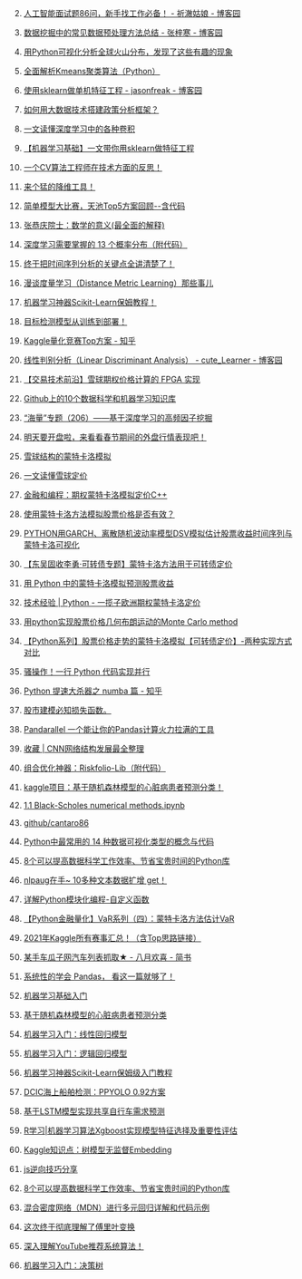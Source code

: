 2. [人工智能面试题86问，新手找工作必备！ - 祈澈姑娘 - 博客园](https://www.cnblogs.com/wangting888/p/7743928.html)

3. [数据挖掘中的常见数据预处理方法总结 - 张梓寒 - 博客园](https://www.cnblogs.com/ZihanZhang/p/15765123.html)

4. [用Python可视化分析全球火山分布，发现了这些有趣的现象](https://mp.weixin.qq.com/s?__biz=MzI2NjY5NzI0NA==&mid=2247506512&idx=2&sn=c231a3cf3247ae7014ccb5b2e19ce147&chksm=ea88b523ddff3c352aac50c528825d89df2d2e8c6fa255f03a7c179ace3dcb3fcf59fd467f82&scene=90&subscene=93&sessionid=1643859389&clicktime=1643859397&enterid=1643859397&ascene=56&devicetype=android-29&version=28001339&nettype=WIFI&abtest_cookie=AAACAA%3D%3D&lang=zh_CN&exportkey=Abtyu9x7JrUBWii0o3rh6I0%3D&pass_ticket=%2FwvffP3mBdMmuSbHP5mJMJHNhs2W9G7NvN%2BK6CdaQZz%2B1LRIzZDYOgx9mBJB8IxJ&wx_header=3)

5. [全面解析Kmeans聚类算法（Python）](https://mp.weixin.qq.com/s?__biz=MzI4MDE1NjExMQ==&mid=2247487751&idx=1&sn=c5d0bfd789895b383c6aabbebe4be741&chksm=ebbd93a7dcca1ab1302ec279cbdfe41228d8ab22492e1d38d69dce28bcc56e5eac0156c69d85&mpshare=1&scene=24&srcid=1225DL2AwoDVGZfs0MnhB43u&sharer_sharetime=1640362348220&sharer_shareid=d7de7f002fcee64f0554ce182581d545&ascene=14&devicetype=android-29&version=28001339&nettype=WIFI&abtest_cookie=AAACAA%3D%3D&lang=zh_CN&exportkey=AXKjvLGu5ER4emBaHutJ0Xo%3D&pass_ticket=%2Bog2YIqT70S2%2FoLR7tufG22uIU5JVNvmG%2Fdk75QbDkjZmeuwtH5oeQShegESBojq&wx_header=3)

6. [使用sklearn做单机特征工程 - jasonfreak - 博客园](https://www.cnblogs.com/jasonfreak/p/5448385.html)

7. [如何用大数据技术搭建政策分析框架？](https://mp.weixin.qq.com/s?__biz=MzAxMTAzNjE2Mw==&mid=2247489106&idx=1&sn=dfa83edb191d400b255e0e7b7b8598fd&chksm=9b46653eac31ec281377fc7456ed73416e3914ba975b2824ac16b449fd8654efb55f4759916a&mpshare=1&scene=24&srcid=0123SApkr3klnb4qwCYHeyhR&sharer_sharetime=1642939600326&sharer_shareid=d7de7f002fcee64f0554ce182581d545&ascene=14&devicetype=android-29&version=28001339&nettype=WIFI&abtest_cookie=AAACAA%3D%3D&lang=zh_CN&exportkey=AYNqcM%2BVIdlm6%2FwbXZSy3mY%3D&pass_ticket=%2Bog2YIqT70S2%2FoLR7tufG22uIU5JVNvmG%2Fdk75QbDkjZmeuwtH5oeQShegESBojq&wx_header=3)

9. [一文读懂深度学习中的各种卷积](https://mp.weixin.qq.com/s?__biz=MzA4MjYwMTc5Nw==&mid=2648963081&idx=1&sn=d227bd975c7793fe719268884f92db10&chksm=87946a23b0e3e3355f88670ac86197a534f7ed5c1fff735dd54bcccac24e3f20396d91322698&scene=90&subscene=93&sessionid=1643861032&clicktime=1643861034&enterid=1643861034#rd)

10. [【机器学习基础】一文带你用sklearn做特征工程](https://mp.weixin.qq.com/s?__biz=MzA4MjYwMTc5Nw==&mid=2648963029&idx=1&sn=3865a4c9a1fcab7abc2bdf1733100682&chksm=879465ffb0e3ece961ae1b24cddac80cf93e3b2f97dfa54d991bdc5401b7f6799e37cc3bce3c&sessionid=1643861032&scene=126&clicktime=1643861148&enterid=1643861148&ascene=3&devicetype=android-29&version=28001339&nettype=WIFI&abtest_cookie=AAACAA%3D%3D&lang=zh_CN&exportkey=ASMwATFQz3rVySEzDmmQoUE%3D&pass_ticket=%2FwvffP3mBdMmuSbHP5mJMJHNhs2W9G7NvN%2BK6CdaQZz%2B1LRIzZDYOgx9mBJB8IxJ&wx_header=3)

12. [一个CV算法工程师在技术方面的反思！](https://mp.weixin.qq.com/s?__biz=MzIyNjM2MzQyNg==&mid=2247607026&idx=1&sn=2b2710e3d0bb3b001d8d0c30e521317d&chksm=e872f3bfdf057aa9bf5cde7e9a8b1f7b4f30a15aca50dab937be65bfe321e0962ae1f2964f09&scene=90&subscene=93&sessionid=1643876258&clicktime=1643876379&enterid=1643876379#rd)

13. [来个猛的降维工具！](https://mp.weixin.qq.com/s?__biz=MzIyNjM2MzQyNg==&mid=2247606899&idx=1&sn=dac088345b4485d1834bacc001929017&chksm=e872f33edf057a2817d948cf34f1dc0d7feb030605c3bdd444a97faa81aa2328b6b37c35bc65&sessionid=1643876258&scene=126&clicktime=1643876577&enterid=1643876577&ascene=3&devicetype=android-29&version=28001339&nettype=WIFI&abtest_cookie=AAACAA%3D%3D&lang=zh_CN&exportkey=ARJE8dmC%2BcDFdB5s9rM1lPA%3D&pass_ticket=%2FwvffP3mBdMmuSbHP5mJMJHNhs2W9G7NvN%2BK6CdaQZz%2B1LRIzZDYOgx9mBJB8IxJ&wx_header=3)

14. [简单模型大比赛，天池Top5方案回顾--含代码](https://mp.weixin.qq.com/s?__biz=Mzk0NDE5Nzg1Ng==&mid=2247501182&idx=1&sn=52086ed709af4df2011cdbe50040739a&chksm=c32adcf1f45d55e7afd7545c5c6152c44e8d3976b7622657799a533ca0a03b3256d19ef53fc3&sessionid=1643876258&scene=126&clicktime=1643876603&enterid=1643876603&ascene=3&devicetype=android-29&version=28001339&nettype=WIFI&abtest_cookie=AAACAA%3D%3D&lang=zh_CN&exportkey=AfBceC05nRP4tSOV7uLUQ3Q%3D&pass_ticket=%2FwvffP3mBdMmuSbHP5mJMJHNhs2W9G7NvN%2BK6CdaQZz%2B1LRIzZDYOgx9mBJB8IxJ&wx_header=3)

15. [张恭庆院士：数学的意义(最全面的解释)](https://mp.weixin.qq.com/s?__biz=MzU0MDQ1NjAzNg==&mid=2247531694&idx=1&sn=380cb30985e39e0aae2f38642f5ea748&chksm=fb3ad9a5cc4d50b3f826bec95589424abeb146a2ddf0fef17bb9a5d4e280d5e8eb399219e1f6&scene=90&subscene=93&sessionid=1643901707&clicktime=1643901777&enterid=1643901777&ascene=56&devicetype=android-29&version=28001339&nettype=WIFI&abtest_cookie=AAACAA%3D%3D&lang=zh_CN&exportkey=AYzN4Q8Qswyh7NHpf6NOjFE%3D&pass_ticket=%2FwvffP3mBdMmuSbHP5mJMJHNhs2W9G7NvN%2BK6CdaQZz%2B1LRIzZDYOgx9mBJB8IxJ&wx_header=3)

16. [深度学习需要掌握的 13 个概率分布（附代码）](https://mp.weixin.qq.com/s?__biz=Mzg4NTUzNzE5OQ==&mid=2247510087&idx=1&sn=261142d9fcce4be0e67f1d9a5e406e8d&chksm=cfa58887f8d2019118b531e2000101ea356e0b8a6a3ec2e1e217f6b46cc8df56ed2031cc6bc5&scene=90&subscene=93&sessionid=1643986879&clicktime=1643986885&enterid=1643986885&ascene=56&devicetype=android-29&version=28001339&nettype=WIFI&abtest_cookie=AAACAA%3D%3D&lang=zh_CN&exportkey=AWnkC%2BzdqAw2yWp0A0UP%2FaI%3D&pass_ticket=QZdzmRdHhkRRVhCeTWafMZp4u5xxM70AT4fWiwFHAfQaja07qmAFv5d4foxQEtMe&wx_header=3)

17. [终于把时间序列分析的关键点全讲清楚了！](https://mp.weixin.qq.com/s?__biz=MzI1MjQ2OTQ3Ng==&mid=2247558244&idx=1&sn=14625ac6bf1a69d64b738714e07a95dd&chksm=e9e0edefde9764f90cd4a04aa0378eb9c2a71bba3ec4cd8434d6a67abe522a282aff052546dc&scene=90&subscene=93&sessionid=1643986879&clicktime=1643986920&enterid=1643986920#rd)

18. [漫谈度量学习（Distance Metric Learning）那些事儿](https://mp.weixin.qq.com/s?__biz=MzI4MDYzNzg4Mw==&mid=2247548217&idx=1&sn=faade61a140731e78810d1154e00f1ba&chksm=ebb705eddcc08cfbc89c0352ee8a7a17cf7ab1e8da9b802b77b849a86bb864aef0d7fb6063bd&scene=90&subscene=93&sessionid=1644027239&clicktime=1644028151&enterid=1644028151&ascene=56&devicetype=android-29&version=28001339&nettype=WIFI&abtest_cookie=AAACAA%3D%3D&lang=zh_CN&exportkey=AQIsoN3y2xtja9pAak2waQE%3D&pass_ticket=QZdzmRdHhkRRVhCeTWafMZp4u5xxM70AT4fWiwFHAfQaja07qmAFv5d4foxQEtMe&wx_header=3)

19. [机器学习神器Scikit-Learn保姆教程！](https://mp.weixin.qq.com/s?__biz=MzIyNjM2MzQyNg==&mid=2247605487&idx=1&sn=cd548881899627a0bcc1d29259dcd42c&chksm=e8728da2df0504b452183ae7e29ab6587cdb5256bc4c50b4c98fc363ade2cb8c39e53e2735fc&sessionid=1644029094&scene=126&clicktime=1644030081&enterid=1644030081&ascene=3&devicetype=android-29&version=28001339&nettype=WIFI&abtest_cookie=AAACAA%3D%3D&lang=zh_CN&exportkey=AWBTjEjJEYcd7EbionjtcU4%3D&pass_ticket=QZdzmRdHhkRRVhCeTWafMZp4u5xxM70AT4fWiwFHAfQaja07qmAFv5d4foxQEtMe&wx_header=3)

20. [目标检测模型从训练到部署！](https://mp.weixin.qq.com/s?__biz=MzIyNjM2MzQyNg==&mid=2247605349&idx=1&sn=657ed0d82f0de83c95760a933b387650&chksm=e8728d28df05043e0c782cd50aa96943c395ffe3e21f0a0a95b1823840c21a314eb445777d59&sessionid=1644029094&scene=126&clicktime=1644030200&enterid=1644030200&ascene=3&devicetype=android-29&version=28001339&nettype=WIFI&abtest_cookie=AAACAA%3D%3D&lang=zh_CN&exportkey=AarzjnzgoKTKMoKG8hIlFLc%3D&pass_ticket=QZdzmRdHhkRRVhCeTWafMZp4u5xxM70AT4fWiwFHAfQaja07qmAFv5d4foxQEtMe&wx_header=3)

21. [Kaggle量化竞赛Top方案 - 知乎](https://zhuanlan.zhihu.com/p/463527109)

22. [线性判别分析（Linear Discriminant Analysis） - cute_Learner - 博客园](https://www.cnblogs.com/BlairGrowing/p/15863279.html)

23. [【交易技术前沿】雪球期权价格计算的 FPGA 实现](https://mp.weixin.qq.com/s?__biz=MzI0NTAwNjMwOA==&mid=2650693143&idx=1&sn=c44d5e1299f92991c0dcdd9ba14b56bb&chksm=f15fd49cc6285d8abc08873525571f77421bc6ed7c42f4d5a2797577d432ceafb302a2bd9888&sessionid=0&scene=126&clicktime=1644081910&enterid=1644081910&ascene=3&devicetype=android-29&version=28001339&nettype=WIFI&abtest_cookie=AAACAA%3D%3D&lang=zh_CN&exportkey=AX76M0%2FRySl2ObvlQn4E%2BKs%3D&pass_ticket=jjvh75aORHzY1Ux%2FistReoNw8LzZW0z5LCY1l%2BDGfx36rwvohCwqyt3ZVKWP8QAz&wx_header=3)

25. [Github上的10个数据科学和机器学习知识库](https://mp.weixin.qq.com/s?__biz=MzU5OTM2NjYwNg==&mid=2247493948&idx=1&sn=3a3b31909b1decb8924941fd14374d21&chksm=feb4a79dc9c32e8b45bdb5cd54b6eede5831eec677879b160bf6cb3b4ce11b7d2f06a1552d38&scene=90&subscene=93&sessionid=1644118679&clicktime=1644118742&enterid=1644118742&ascene=56&devicetype=android-29&version=28001339&nettype=WIFI&abtest_cookie=AAACAA%3D%3D&lang=zh_CN&exportkey=AXga05CT4VEr8hSIZwLcXK8%3D&pass_ticket=jjvh75aORHzY1Ux%2FistReoNw8LzZW0z5LCY1l%2BDGfx36rwvohCwqyt3ZVKWP8QAz&wx_header=3)

26. [“海量”专题（206）——基于深度学习的高频因子挖掘](https://mp.weixin.qq.com/s?__biz=MjM5NzkxODAyMQ==&mid=2650418779&idx=1&sn=419e318b026384bb7bdbdfe0492a566d&chksm=bedc2a7189aba367440390dcc6492b2b26ed6b54eb7e42a866ca345e5d4bb4ed303bacbbfb4a&sessionid=1644157887&scene=126&clicktime=1644157988&enterid=1644157988&ascene=3&devicetype=android-29&version=28001339&nettype=WIFI&abtest_cookie=AAACAA%3D%3D&lang=zh_CN&exportkey=AaboamquwKlj4jgjyYlfAR0%3D&pass_ticket=FrYXEWVlM3BMA%2Fh9N8KmweMJo0gRAfcIbiYXeKWu2mbgrKpLds3Gs3Am0HJIIK1v&wx_header=3)

27. [明天要开盘啦，来看看春节期间的外盘行情表现吧！](https://mp.weixin.qq.com/s?__biz=MzU5MTM0NDU0OA==&mid=2247565051&idx=1&sn=bf56096491a7e580950fe417825443a2&chksm=fe33d830c944512679fadec46953b3cd6063e3ea2c60a4929574d1631d301554f460a17ceb37&sessionid=0&scene=126&clicktime=1644158054&enterid=1644158054&ascene=3&devicetype=android-29&version=28001339&nettype=WIFI&abtest_cookie=AAACAA%3D%3D&lang=zh_CN&exportkey=ARNosba4dxCvXdCmImwnuXk%3D&pass_ticket=FrYXEWVlM3BMA%2Fh9N8KmweMJo0gRAfcIbiYXeKWu2mbgrKpLds3Gs3Am0HJIIK1v&wx_header=3)

28. [雪球结构的蒙特卡洛模拟](https://mp.weixin.qq.com/s?search_click_id=10342825653841298773-1644158378614-061017&__biz=MzI1Mzk1ODAwMw==&mid=2247484570&idx=1&sn=505b464a12d46a96328b0c0baf86cbc1&chksm=e9cdc686deba4f902e58a786a9765e011bd6314de06d22c54e02f7bce60d3d851a6b2a7e5824&scene=3&subscene=10000&clicktime=1644158378&enterid=1644158378&ascene=65&devicetype=android-29&version=28001339&nettype=WIFI&abtest_cookie=AAACAA%3D%3D&lang=zh_CN&exportkey=Ab3E6bjIIDzsflH3uZMIIvU%3D&pass_ticket=FrYXEWVlM3BMA%2Fh9N8KmweMJo0gRAfcIbiYXeKWu2mbgrKpLds3Gs3Am0HJIIK1v&wx_header=3)

29. [一文读懂雪球定价](https://mp.weixin.qq.com/s?search_click_id=13298656265477404720-1644158909221-645605&__biz=Mzg2MjY0NjE1NQ==&mid=2247484057&idx=1&sn=2cb3804b3a798fcfa492943e5214f1fc&chksm=ce05f87df972716b97f7a960aade7c8a10fee491854640bc244178353b32768600b54c62f683&scene=3&subscene=10000&clicktime=1644158909&enterid=1644158909&ascene=65&devicetype=android-29&version=28001339&nettype=WIFI&abtest_cookie=AAACAA%3D%3D&lang=zh_CN&exportkey=ASGCIdlJW2y%2FGl9p1rcetH0%3D&pass_ticket=FrYXEWVlM3BMA%2Fh9N8KmweMJo0gRAfcIbiYXeKWu2mbgrKpLds3Gs3Am0HJIIK1v&wx_header=3)

30. [金融和编程：期权蒙特卡洛模拟定价C++](https://mp.weixin.qq.com/s?search_click_id=7056614894970671145-1644159138424-389766&__biz=MzA5NjgyMTY4OQ==&mid=2247484583&idx=1&sn=6fd62e5d05cd0ce06b15c278494aa873&chksm=90ab0c71a7dc8567446e2c74afcaae7fab477f13e6e0a39e52d8c536295a2bf6aea5ab80353f&scene=3&subscene=10000&clicktime=1644159138&enterid=1644159138&ascene=65&devicetype=android-29&version=28001339&nettype=WIFI&abtest_cookie=AAACAA%3D%3D&lang=zh_CN&exportkey=AXLQugFtSxagujLa7Eo54JU%3D&pass_ticket=FrYXEWVlM3BMA%2Fh9N8KmweMJo0gRAfcIbiYXeKWu2mbgrKpLds3Gs3Am0HJIIK1v&wx_header=3)

31. [使用蒙特卡洛方法模拟股票价格是否有效？](https://mp.weixin.qq.com/s?search_click_id=7056614894970671145-1644159236925-945285&__biz=MzU3MDc1NzI2OA==&mid=2247485317&idx=1&sn=dd406f16da86d25a422dcae119dccdfe&chksm=fcebde7ecb9c57686d60233f6673371059163834d0a85381a99889a74b00821f8b375a411416&scene=3&subscene=10000&clicktime=1644159237&enterid=1644159237&ascene=65&devicetype=android-29&version=28001339&nettype=WIFI&abtest_cookie=AAACAA%3D%3D&lang=zh_CN&exportkey=AepHaEfYy6RZD6AijDBs1%2F8%3D&pass_ticket=FrYXEWVlM3BMA%2Fh9N8KmweMJo0gRAfcIbiYXeKWu2mbgrKpLds3Gs3Am0HJIIK1v&wx_header=3)

32. [PYTHON用GARCH、离散随机波动率模型DSV模拟估计股票收益时间序列与蒙特卡洛可视化](https://mp.weixin.qq.com/s?search_click_id=7056614894970671145-1644159520889-542062&__biz=MzU4NTA1MDk4MA==&mid=2247509977&idx=1&sn=68450b5bc3e8f903c83f96cd9f00d1aa&chksm=fd9299d2cae510c46304710b275fe24e4403052cf010f643b12fd84d58c322721dc8bf37d3e4&scene=3&subscene=10000&clicktime=1644159520&enterid=1644159520#rd)

33. [【东吴固收李勇·可转债专题】蒙特卡洛方法用于可转债定价](https://mp.weixin.qq.com/s?search_click_id=15737485646094933342-1644159603817-584021&__biz=MzI4MTkzNTU3NQ==&mid=2247513731&idx=1&sn=19be23543d92897f113ae4ac0385be23&chksm=eba35d3bdcd4d42d97c502074002d4c233b6e5d3dc18ab849ab16d9757a4591be7e5471907d6&scene=3&subscene=10000&clicktime=1644159603&enterid=1644159603&ascene=65&devicetype=android-29&version=28001339&nettype=WIFI&abtest_cookie=AAACAA%3D%3D&lang=zh_CN&exportkey=ATXX4OHSt65qzvn8PhLrmsg%3D&pass_ticket=FrYXEWVlM3BMA%2Fh9N8KmweMJo0gRAfcIbiYXeKWu2mbgrKpLds3Gs3Am0HJIIK1v&wx_header=3)

34. [用 Python 中的蒙特卡洛模拟预测股票收益](https://mp.weixin.qq.com/s?search_click_id=1858149612092482904-1644159679992-942751&__biz=MzU1NTU1NjYxMw==&mid=2247483680&idx=1&sn=c3ca7d79fa21d0ab7765adc901fd741d&chksm=fbd3cb4acca4425c4542e046cbdd1f2b9432ccbe8956bc6089fdcd650e3c3b5a409ef68064a4&scene=3&subscene=10000&clicktime=1644159680&enterid=1644159680#rd)

35. [技术经验 | Python - 一揽子欧洲期权蒙特卡洛定价](https://mp.weixin.qq.com/s?search_click_id=1858149612092482904-1644159742531-484799&__biz=MzA4ODIzMDkyNQ==&mid=2456850367&idx=1&sn=56a3ad8816c4366b663bbb5854ca6df3&chksm=87a972ddb0defbcb5996b9adae7c2da7f86364adf0612655d74cc24a53c8a7e0c2516770cd79&scene=3&subscene=10000&clicktime=1644159742&enterid=1644159742#rd)

36. [用python实现股票价格几何布朗运动的Monte Carlo method](https://mp.weixin.qq.com/s?search_click_id=1858149612092482904-1644159978453-982766&__biz=MzU0MTQyOTI2Mw==&mid=2247485037&idx=1&sn=9e8370fbb233d8a718b42fd3e08f5097&chksm=fb2b5d0dcc5cd41bde12bcaf054870e09ed3f728c58ffd42549fbb4ca05fec186f0ebd0f17a5&scene=3&subscene=10000&clicktime=1644159978&enterid=1644159978&ascene=65&devicetype=android-29&version=28001339&nettype=WIFI&abtest_cookie=AAACAA%3D%3D&lang=zh_CN&exportkey=AfqXXS0hr5oxFxq6nT2%2FQGY%3D&pass_ticket=FrYXEWVlM3BMA%2Fh9N8KmweMJo0gRAfcIbiYXeKWu2mbgrKpLds3Gs3Am0HJIIK1v&wx_header=3)

37. [【Python系列】股票价格走势的蒙特卡洛模拟【可转债定价】-两种实现方式对比](https://mp.weixin.qq.com/s?search_click_id=1858149612092482904-1644160098782-290900&__biz=MzI4NDY1NDUyMQ==&mid=2247483868&idx=1&sn=f48cb54114d64ce05f34fafe18d7e45a&chksm=ebf96f0adc8ee61ccdc727bb4cd8e3cf579e8b5b4bd9f72b97977f3ef04fe354243f9c7bdc79&scene=3&subscene=10000&clicktime=1644160098&enterid=1644160098&ascene=65&devicetype=android-29&version=28001339&nettype=WIFI&abtest_cookie=AAACAA%3D%3D&lang=zh_CN&exportkey=AcZysIyUn9UthrgA0TKkAPU%3D&pass_ticket=FrYXEWVlM3BMA%2Fh9N8KmweMJo0gRAfcIbiYXeKWu2mbgrKpLds3Gs3Am0HJIIK1v&wx_header=3)

38. [骚操作！一行 Python 代码实现并行](https://mp.weixin.qq.com/s?__biz=MzIxODM4MjA5MA==&mid=2247505554&idx=1&sn=6f19729160de19f914a22db568a81c97&chksm=97e9fcf7a09e75e1cb5434d8d4dcdb4087a5b1ab83944d6a697a97d4592e6d749763172a77a7&scene=90&subscene=93&sessionid=1644160341&clicktime=1644160342&enterid=1644160342&ascene=56&devicetype=android-29&version=28001339&nettype=WIFI&abtest_cookie=AAACAA%3D%3D&lang=zh_CN&exportkey=ARUtFEGaH740KzOZAiK2PqQ%3D&pass_ticket=FrYXEWVlM3BMA%2Fh9N8KmweMJo0gRAfcIbiYXeKWu2mbgrKpLds3Gs3Am0HJIIK1v&wx_header=3)

39. [Python 提速大杀器之 numba 篇 - 知乎](https://zhuanlan.zhihu.com/p/454573654)

40. [股市建模必知损失函数。](https://mp.weixin.qq.com/s?__biz=Mzk0NDE5Nzg1Ng==&mid=2247501232&idx=1&sn=b0687366d1f6c25084c3361214fcf523&chksm=c32adc3ff45d55295939c2fcae8a4fe254d904fea482ccbb99c61cc8632bf84f3f979e29d5f7&scene=90&subscene=93&sessionid=1644165273&clicktime=1644165407&enterid=1644165407&ascene=56&devicetype=android-29&version=28001339&nettype=WIFI&abtest_cookie=AAACAA%3D%3D&lang=zh_CN&exportkey=AdxbjYp5O1zPWte2c9pTExE%3D&pass_ticket=FrYXEWVlM3BMA%2Fh9N8KmweMJo0gRAfcIbiYXeKWu2mbgrKpLds3Gs3Am0HJIIK1v&wx_header=3)

41. [Pandarallel 一个能让你的Pandas计算火力拉满的工具](https://mp.weixin.qq.com/s?search_click_id=13368656695059037781-1644165852546-892597&__biz=MzI3MzM0ODU4Mg==&mid=2247494979&idx=1&sn=9c8ed7c50d697a1a36ecebb17c6785b9&chksm=eb260fcadc5186dc9fba8b7b7f65e8cf48fa3c79929edd63899559beda9c4c1acf285fdeb194&scene=17&subscene=10000&clicktime=1644165852&enterid=1644165852&ascene=65&devicetype=android-29&version=28001339&nettype=WIFI&abtest_cookie=AAACAA%3D%3D&lang=zh_CN&exportkey=AWAXT6cUzo12Cd3edvIC0UA%3D&pass_ticket=FrYXEWVlM3BMA%2Fh9N8KmweMJo0gRAfcIbiYXeKWu2mbgrKpLds3Gs3Am0HJIIK1v&wx_header=3)

42. [收藏 | CNN网络结构发展最全整理](https://mp.weixin.qq.com/s?__biz=MzA4MjYwMTc5Nw==&mid=2648963383&idx=1&sn=7e939016ff920c9257197e15b42f8789&chksm=87946b1db0e3e20b2997e0cf853805a1080aaeab543285454f44de09d55c8f51297164659ce8&scene=90&subscene=93&sessionid=1644236532&clicktime=1644236534&enterid=1644236534&ascene=56&devicetype=android-29&version=28001339&nettype=cmnet&abtest_cookie=AAACAA%3D%3D&lang=zh_CN&exportkey=ASN4SWlLvIwv%2FbifBI5q2OA%3D&pass_ticket=OYP3fzE%2F6LYCleSlxpYMDQd3Fmnv119yektuuNF6K4WdsweJSv55HhWJ3wpqRvcK&wx_header=3)

43. [组合优化神器：Riskfolio-Lib（附代码）](https://mp.weixin.qq.com/s?__biz=MzAxNTc0Mjg0Mg==&mid=2653325168&idx=1&sn=46923ea51ae64104e3f3e4b648eaef1d&chksm=802d4565b75acc73390057a150008f1ecfdabd51c408a737e1ad81e65cbcfb3d1860eeedcf4f&scene=90&subscene=93&sessionid=1644240903&clicktime=1644240911&enterid=1644240911#rd)

44. [kaggle项目：基于随机森林模型的心脏病患者预测分类！](https://mp.weixin.qq.com/s?__biz=MzIyNjM2MzQyNg==&mid=2247607276&idx=1&sn=6c48a0fd1d9985cb605a88b761465273&chksm=e872f2a1df057bb71197d7ccf6b3b45b2b25174dbc1b5e09d1cc1915b1bb8d7734b30673833c&scene=90&subscene=93&sessionid=1644242552&clicktime=1644242571&enterid=1644242571&ascene=56&devicetype=android-29&version=28001339&nettype=WIFI&abtest_cookie=AAACAA%3D%3D&lang=zh_CN&exportkey=AcEoaJnYQxWQyRl%2Bk7wEmds%3D&pass_ticket=cfLmFvcSDwfcaRrXbB4%2BqUvVUXZ9UON4HoNwxxXflIhGQSXn2GKUmcMrWtIqk48a&wx_header=3)

45. [1.1 Black-Scholes numerical methods.ipynb](https://nbviewer.ipython.org/github/cantaro86/Financial-Models-Numerical-Methods/blob/master/1.1%20Black-Scholes%20numerical%20methods.ipynb)

46. [github/cantaro86](https://nbviewer.ipython.org/github/cantaro86/)

47. [Python中最常用的 14 种数据可视化类型的概念与代码](https://mp.weixin.qq.com/s?__biz=MzU5NDcyOTg4MA==&mid=2247492091&idx=1&sn=51e950a14dab5bc40669ed4c3642480a&chksm=fe7e6f0cc909e61a1e67ec35eaebe98718c08596bdd6c014f77fdd5f50f11b1070c418bd928f&scene=90&subscene=93&sessionid=1644325710&clicktime=1644325937&enterid=1644325937&ascene=56&devicetype=android-29&version=28001339&nettype=WIFI&abtest_cookie=AAACAA%3D%3D&lang=zh_CN&exportkey=AdmS0ojBMjdfs5zmcJEA84U%3D&pass_ticket=cfLmFvcSDwfcaRrXbB4%2BqUvVUXZ9UON4HoNwxxXflIhGQSXn2GKUmcMrWtIqk48a&wx_header=3)

48. [8个可以提高数据科学工作效率、节省宝贵时间的Python库](https://mp.weixin.qq.com/s?__biz=MzU5OTM2NjYwNg==&mid=2247494004&idx=1&sn=57f949be56ff9e7e1fe151f18fb1d013&chksm=feb4a7d5c9c32ec355844f5d6908680a6f108cd30b2168ca23ffb1f316785500e52c1c5945f0&scene=90&subscene=93&sessionid=1644460448&clicktime=1644460477&enterid=1644460477&ascene=56&devicetype=android-29&version=28001339&nettype=cmnet&abtest_cookie=AAACAA%3D%3D&lang=zh_CN&exportkey=AVDa8UhVyz8aUjOCGlDVQTY%3D&pass_ticket=ojR3h4lE0TkONHMlYBq%2BZFudY%2B48xSUH1e2GyTK5YyDQr6zwsQbJ1VnMzrrKoYVs&wx_header=3)

49. [nlpaug在手~ 10多种文本数据扩增 get！](https://mp.weixin.qq.com/s?__biz=MzIwNDA5NDYzNA==&mid=2247498020&idx=1&sn=8d987234e248f690533fab6f3e8ccf10&chksm=96c7d4e1a1b05df791a9525eba62dc2c97d6bd80d53a397e55db1251388c2e979b11c0a2f0da&scene=90&subscene=93&sessionid=1644460448&clicktime=1644460500&enterid=1644460500&ascene=56&devicetype=android-29&version=28001339&nettype=cmnet&abtest_cookie=AAACAA%3D%3D&lang=zh_CN&exportkey=AVzYTQ9S5fWEQI7y2EFRQO4%3D&pass_ticket=ojR3h4lE0TkONHMlYBq%2BZFudY%2B48xSUH1e2GyTK5YyDQr6zwsQbJ1VnMzrrKoYVs&wx_header=3)

50. [详解Python模块化编程-自定义函数](https://mp.weixin.qq.com/s?__biz=MzUwOTg0MjczNw==&mid=2247501631&idx=1&sn=0aedb0cd52e6d0ffee1a77d35aea1903&chksm=f90e8361ce790a7792ed22f242c51217f21ae6992e998f77cf02ce2f38e62fb1e5b705258ddb&scene=90&subscene=93&sessionid=1644510984&clicktime=1644511067&enterid=1644511067#rd)

51. [【Python金融量化】VaR系列（四）：蒙特卡洛方法估计VaR](https://mp.weixin.qq.com/s?search_click_id=7630707052184092969-1644601275576-586220&__biz=MzI5NDY1MjQzNA==&mid=2247487616&idx=1&sn=b1e63150b2ef01561417145e43e7ae0a&chksm=ec5ecffddb2946eb386f09ffc9b87678d7686baba72d08a257f050dcd51b607d7e5b0519902e&scene=3&subscene=10000&clicktime=1644601275&enterid=1644601275&ascene=65&devicetype=android-29&version=28001339&nettype=WIFI&abtest_cookie=AAACAA%3D%3D&lang=zh_CN&exportkey=AVLnVhBzYjxmjymCjQ818Mk%3D&pass_ticket=qd4HeGCIWM6rePNGerOdD6rSGjVZcMFvYAoWiq1z%2FqLsx6TeDpuYH4Jto%2BETAr5r&wx_header=3)

52. [2021年Kaggle所有赛事汇总！（含Top思路链接）](https://mp.weixin.qq.com/s?__biz=Mzk0NDE5Nzg1Ng==&mid=2247501311&idx=1&sn=91ddcdbe3bfdf0d5817081b2367d3489&chksm=c32adc70f45d55665e91b886ac0aa79a464608f78009031a840aecf028c7d526e37ef5a331cf&scene=90&subscene=93&sessionid=1644794055&clicktime=1644794160&enterid=1644794160&ascene=56&devicetype=android-29&version=28001339&nettype=WIFI&abtest_cookie=AAACAA%3D%3D&lang=zh_CN&exportkey=ASUY6pmWG4tJMHy4aBIfmT0%3D&pass_ticket=rqQeuNd2AHm%2F%2BEUFfkLiglajiELH%2FpKb1bf5u30jX%2Bw%2F2U1MwUCRsxKKjB55bkWT&wx_header=3)

53. [某手车瓜子网汽车列表抓取★ - 八月欢喜 - 简书](https://www.jianshu.com/p/218fc8f2973f)

54. [系统性的学会 Pandas， 看这一篇就够了！](https://mp.weixin.qq.com/s?__biz=Mzg3ODY2MDAyMQ==&mid=2247505644&idx=1&sn=655a639170e1ee33c138e8451b87a329&chksm=cf12c636f8654f2068a80360a803c8605159d36bf420aba305f562b78b5297d7ebce5b7f53e6&sessionid=1644902080&scene=126&clicktime=1644904635&enterid=1644904635&ascene=3&devicetype=android-29&version=2800133b&nettype=cmnet&abtest_cookie=AAACAA%3D%3D&lang=zh_CN&exportkey=AQ6CVlCSKkD7iKwUmSgHovg%3D&pass_ticket=hygy%2BkcRfgfnoP4oCPICPhW9i9EvCyf78qyUqAwksY9fP4uoyRzuh8JQ0sgxvtUt&wx_header=3)

55. [机器学习基础入门](https://mp.weixin.qq.com/s?__biz=Mzg3ODY2MDAyMQ==&mid=2247505155&idx=2&sn=312a2f4011c1ea1aa00f98d5f11bf3ac&chksm=cf12c5d9f8654ccf3b28f50412d237093811bbf86e5d1eb43a826819121b257fce1635d23ff6&sessionid=1644902080&scene=126&clicktime=1644904658&enterid=1644904658&ascene=3&devicetype=android-29&version=2800133b&nettype=cmnet&abtest_cookie=AAACAA%3D%3D&lang=zh_CN&exportkey=AXqJeqpvTcnjpNQXOoGZ%2FbE%3D&pass_ticket=hygy%2BkcRfgfnoP4oCPICPhW9i9EvCyf78qyUqAwksY9fP4uoyRzuh8JQ0sgxvtUt&wx_header=3)

56. [基于随机森林模型的心脏病患者预测分类](https://mp.weixin.qq.com/s?__biz=Mzg3ODY2MDAyMQ==&mid=2247504497&idx=1&sn=26e8079767d0b44338e61f7568caca35&chksm=cf12c2abf8654bbddcbf3c787b03cf875352384ec6c79a710e6e70867e2ab7fdef84cf03f931&sessionid=1644902080&scene=126&clicktime=1644904681&enterid=1644904681&ascene=3&devicetype=android-29&version=2800133b&nettype=cmnet&abtest_cookie=AAACAA%3D%3D&lang=zh_CN&exportkey=ASza6h%2Fll97vN3IgMAWX%2Bsg%3D&pass_ticket=hygy%2BkcRfgfnoP4oCPICPhW9i9EvCyf78qyUqAwksY9fP4uoyRzuh8JQ0sgxvtUt&wx_header=3)

57. [机器学习入门：线性回归模型](https://mp.weixin.qq.com/s?__biz=Mzg3ODY2MDAyMQ==&mid=2247505178&idx=2&sn=ef026d0755ab35f86d6fb4294e810f7e&chksm=cf12c5c0f8654cd67de0cf9fa0ba07704d4934b0df4b99cef559a4b828c960ca949ed9da5fc9&sessionid=1644902080&scene=126&clicktime=1644904711&enterid=1644904711&ascene=3&devicetype=android-29&version=2800133b&nettype=cmnet&abtest_cookie=AAACAA%3D%3D&lang=zh_CN&exportkey=ARITdHFnq1JYMambmGuwQQA%3D&pass_ticket=hygy%2BkcRfgfnoP4oCPICPhW9i9EvCyf78qyUqAwksY9fP4uoyRzuh8JQ0sgxvtUt&wx_header=3)

58. [机器学习入门：逻辑回归模型](https://mp.weixin.qq.com/s?__biz=Mzg3ODY2MDAyMQ==&mid=2247505538&idx=2&sn=141b2d933be8cb1a67b69f1b62d3a744&chksm=cf12c658f8654f4eb795ad28003d7769c47cdd25e31628df49fe645e2bb16568a1e706fb01d8&sessionid=1644902080&scene=126&clicktime=1644904723&enterid=1644904723&ascene=3&devicetype=android-29&version=2800133b&nettype=cmnet&abtest_cookie=AAACAA%3D%3D&lang=zh_CN&exportkey=ASVb5qA8R%2FCOdcqbccVGKiI%3D&pass_ticket=hygy%2BkcRfgfnoP4oCPICPhW9i9EvCyf78qyUqAwksY9fP4uoyRzuh8JQ0sgxvtUt&wx_header=3)

59. [机器学习神器Scikit-Learn保姆级入门教程](https://mp.weixin.qq.com/s?__biz=Mzg3ODY2MDAyMQ==&mid=2247503119&idx=1&sn=687622d2a1d1019b2996228e5893ce99&chksm=cf12ddd5f86554c3cab62f453f8bc8f2ae3ae390e7338563fd4e8ec8c0df406b90bfcdc112b4&sessionid=1644902080&scene=126&clicktime=1644904777&enterid=1644904777&ascene=3&devicetype=android-29&version=2800133b&nettype=cmnet&abtest_cookie=AAACAA%3D%3D&lang=zh_CN&exportkey=AQIfhp9MVPW0sNj%2BR%2FuBcgY%3D&pass_ticket=hygy%2BkcRfgfnoP4oCPICPhW9i9EvCyf78qyUqAwksY9fP4uoyRzuh8JQ0sgxvtUt&wx_header=3)

61. [DCIC海上船舶检测：PPYOLO 0.92方案](https://mp.weixin.qq.com/s?__biz=MzIwNDA5NDYzNA==&mid=2247498060&idx=1&sn=f192f738f9de5d34bd97d7636aeca538&chksm=96c7d489a1b05d9f0fc594aa7567d0d1a76824c738e88c8a7a59180daf880a3ab922ac6b0793&scene=90&subscene=93&sessionid=1644982331&clicktime=1644982351&enterid=1644982351&ascene=56&devicetype=android-29&version=2800133b&nettype=cmnet&abtest_cookie=AAACAA%3D%3D&lang=zh_CN&exportkey=AZFfPR8bE6sFkPzVcGiQLpc%3D&pass_ticket=6d57CiRTEAv2Zg9A1dfsMpqJhhV0ilUD7wdtLVqKlgU8qAGJDgp0UPABtAoqWFl%2B&wx_header=3)

62. [基于LSTM模型实现共享自行车需求预测](https://mp.weixin.qq.com/s?__biz=Mzg3ODY2MDAyMQ==&mid=2247506374&idx=1&sn=2349386196a876a740fba4facd0879f1&chksm=cf12c91cf865400a25bafc07c5a7a7470a96e5cd9996872539089b1ded7f7f166e84dd8f0267&scene=90&subscene=93&sessionid=1645053736&clicktime=1645053775&enterid=1645053775&ascene=56&devicetype=android-29&version=2800133b&nettype=WIFI&abtest_cookie=AAACAA%3D%3D&lang=zh_CN&exportkey=ARJfxRgiqCW1Avi5KTXog0U%3D&pass_ticket=6d57CiRTEAv2Zg9A1dfsMpqJhhV0ilUD7wdtLVqKlgU8qAGJDgp0UPABtAoqWFl%2B&wx_header=3)

63. [R学习|机器学习算法Xgboost实现模型特征选择及重要性评估](https://mp.weixin.qq.com/s?__biz=MzkzNzMxNjgxMA==&mid=2247484654&idx=1&sn=a7d6341ccd63c3eed0dcb0223f34c1a9&chksm=c2901c4bf5e7955d1ff74360370d724976965ee348a11a33d241a0b36945a6f61ee62195f47a&scene=132&ascene=0&devicetype=android-29&version=2800133b&nettype=WIFI&abtest_cookie=AAACAA%3D%3D&lang=zh_CN&exportkey=AfknZMYIurL11PxwnHbWdAA%3D&pass_ticket=6d57CiRTEAv2Zg9A1dfsMpqJhhV0ilUD7wdtLVqKlgU8qAGJDgp0UPABtAoqWFl%2B&wx_header=3)

64. [Kaggle知识点：树模型无监督Embedding](https://mp.weixin.qq.com/s?__biz=MzIwNDA5NDYzNA==&mid=2247498068&idx=1&sn=b4e8333258e920d61f39ae4f9b1329cf&chksm=96c7d491a1b05d874bc45a01785e37b57a1149d84790020e8a0fc51ec46d9cb1091fe5293660&scene=90&subscene=93&sessionid=1645071164&clicktime=1645072177&enterid=1645072177&ascene=56&devicetype=android-29&version=2800133b&nettype=cmnet&abtest_cookie=AAACAA%3D%3D&lang=zh_CN&exportkey=AS1TpxDbvHRkJNx1iYR2n94%3D&pass_ticket=6d57CiRTEAv2Zg9A1dfsMpqJhhV0ilUD7wdtLVqKlgU8qAGJDgp0UPABtAoqWFl%2B&wx_header=3)

65. [js逆向技巧分享](https://mp.weixin.qq.com/s?search_click_id=10139875341984393488-1645120184627-218843&__biz=MjM5MjcxMzQxOA==&mid=2449621632&idx=1&sn=0e2a5a40a2540165cf22272055fcee95&chksm=b154fd25862374332e267c1171e800fda9671473d8d9b007612340e0df53c4761113c8b97eff&scene=11&subscene=10000&clicktime=1645120184&enterid=1645120184&ascene=65&devicetype=android-29&version=2800133b&nettype=WIFI&abtest_cookie=AAACAA%3D%3D&lang=zh_CN&exportkey=AbH4AfZon8VTU03w%2FKUIVsQ%3D&pass_ticket=obu%2BS%2FpBu5Gi4wztGUyYMTph1U2i8c%2FhomV26SYVoJ%2Fq%2FMP70p%2F80Zqf2QbhO2IN&wx_header=3)

66. [8个可以提高数据科学工作效率、节省宝贵时间的Python库](https://mp.weixin.qq.com/s?__biz=MzI1MjQ2OTQ3Ng==&mid=2247559491&idx=2&sn=c7eb2d2e635d3ef2a7ac7499ea20f89c&chksm=e9e0e0c8de9769dedefb9c901f79e11f0076c046657d8e37685d0a19abf407d2c1d26a6dfca4&scene=90&subscene=93&sessionid=1645262315&clicktime=1645262907&enterid=1645262907&ascene=56&devicetype=android-29&version=2800133b&nettype=WIFI&abtest_cookie=AAACAA%3D%3D&lang=zh_CN&exportkey=AUM%2BF11LMEaiqWo%2BZkgDVF4%3D&pass_ticket=tmpVJOlPdYv%2BHxJmlEKxNSdua8Qcw30hLWKk%2BcSveehkm%2FD5I09ayySHwqCsB%2FQx&wx_header=3)

67. [混合密度网络（MDN）进行多元回归详解和代码示例](https://mp.weixin.qq.com/s?__biz=MzU5OTM2NjYwNg==&mid=2247494193&idx=1&sn=9d5ad1eb0452880bdfd42bbd5d373033&chksm=feb4a490c9c32d86901f9f6cd9ab82f5538714420bbe824d83cd9fc5432e5d018136b69ce152&scene=90&subscene=93&sessionid=1645262315&clicktime=1645264973&enterid=1645264973&ascene=56&devicetype=android-29&version=2800133b&nettype=WIFI&abtest_cookie=AAACAA%3D%3D&lang=zh_CN&exportkey=AbNj3dgVwBT6pm64s78EUPg%3D&pass_ticket=tmpVJOlPdYv%2BHxJmlEKxNSdua8Qcw30hLWKk%2BcSveehkm%2FD5I09ayySHwqCsB%2FQx&wx_header=3)

68. [这次终于彻底理解了傅里叶变换](https://mp.weixin.qq.com/s?__biz=MzI1MjQ2OTQ3Ng==&mid=2247559736&idx=1&sn=2999d28dc36c3326ef76dbb16e3f3c2e&chksm=e9e0e3b3de976aa55aec4a85892404ff5bb911ca42f77d71365775cfc2b849d5c85a8e5bb6ab&scene=90&subscene=93&sessionid=1645436265&clicktime=1645436317&enterid=1645436317#rd)

69. [深入理解YouTube推荐系统算法！](https://mp.weixin.qq.com/s?__biz=MzIyNjM2MzQyNg==&mid=2247609542&idx=1&sn=5a13a712107a3be7e5b05716d49182ee&chksm=e872fd8bdf05749da0e159bc6eb9386060fa8c47e5a687acd02d2e42df35ed21c806111437ba&scene=90&subscene=93&sessionid=1645449560&clicktime=1645449563&enterid=1645449563&ascene=56&devicetype=android-29&version=2800133d&nettype=cmnet&abtest_cookie=AAACAA%3D%3D&lang=zh_CN&exportkey=AQ9skqfVtloJzH0YuPGr2ro%3D&pass_ticket=qVb3vkapo4MJ4LJvZPXYneh6mbfzlcNUGsaPXHYu9VjueTF4rYT3zUJkA12tRBT7&wx_header=3)

70. [机器学习入门：决策树](https://mp.weixin.qq.com/s?__biz=Mzg3ODY2MDAyMQ==&mid=2247506696&idx=2&sn=d5429f21ba77d6c9a3aee68092256ebb&chksm=cf12cbd2f86542c46986b67bc4ae1048db3274ec64b2dca2041dd526b154709fb4233598e28b&scene=90&subscene=93&sessionid=1645502751&clicktime=1645502801&enterid=1645502801&ascene=56&devicetype=android-29&version=2800133d&nettype=cmnet&abtest_cookie=AAACAA%3D%3D&lang=zh_CN&exportkey=AVcdWrpOYur93v94cOZeZGA%3D&pass_ticket=qVb3vkapo4MJ4LJvZPXYneh6mbfzlcNUGsaPXHYu9VjueTF4rYT3zUJkA12tRBT7&wx_header=3)
